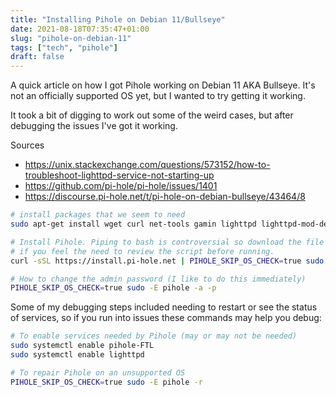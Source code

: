 ```yaml
---
title: "Installing Pihole on Debian 11/Bullseye"
date: 2021-08-18T07:35:47+01:00
slug: "pihole-on-debian-11"
tags: ["tech", "pihole"]
draft: false
---
```


A quick article on how I got Pihole working on Debian 11 AKA Bullseye. It's not an officially supported OS yet, but I wanted to try getting it working.

It took a bit of digging to work out some of the weird cases, but after debugging the issues I've got it working.

Sources
* https://unix.stackexchange.com/questions/573152/how-to-troubleshoot-lighttpd-service-not-starting-up
* https://github.com/pi-hole/pi-hole/issues/1401
* https://discourse.pi-hole.net/t/pi-hole-on-debian-bullseye/43464/8

```bash
# install packages that we seem to need
sudo apt-get install wget curl net-tools gamin lighttpd lighttpd-mod-deflate

# Install Pihole. Piping to bash is controversial so download the file 
# if you feel the need to review the script before running.
curl -sSL https://install.pi-hole.net | PIHOLE_SKIP_OS_CHECK=true sudo -E bash

# How to change the admin password (I like to do this immediately)
PIHOLE_SKIP_OS_CHECK=true sudo -E pihole -a -p
```

Some of my debugging steps included needing to restart or see the status of services, so if you run into issues these commands may help you debug:
```bash
# To enable services needed by Pihole (may or may not be needed)
sudo systemctl enable pihole-FTL
sudo systemctl enable lighttpd

# To repair Pihole on an unsupported OS
PIHOLE_SKIP_OS_CHECK=true sudo -E pihole -r
```